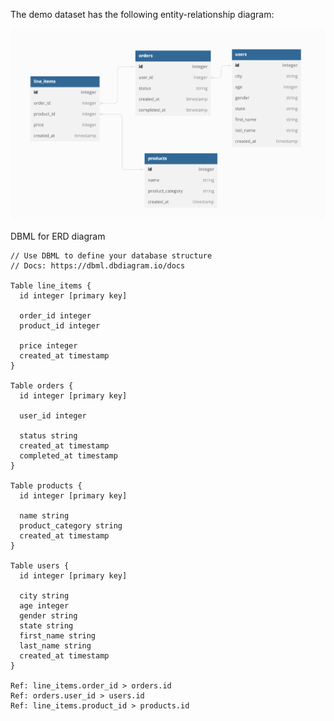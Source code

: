 The demo dataset has the following entity-relationship diagram:

![dataset-erd](/seed/seed-data-schema.png)

DBML for ERD diagram

```
// Use DBML to define your database structure
// Docs: https://dbml.dbdiagram.io/docs

Table line_items {
  id integer [primary key]
  
  order_id integer
  product_id integer

  price integer
  created_at timestamp
}

Table orders {
  id integer [primary key]

  user_id integer

  status string
  created_at timestamp
  completed_at timestamp
}

Table products {
  id integer [primary key]

  name string
  product_category string
  created_at timestamp
}

Table users {
  id integer [primary key]

  city string
  age integer
  gender string
  state string
  first_name string
  last_name string
  created_at timestamp
}

Ref: line_items.order_id > orders.id
Ref: orders.user_id > users.id
Ref: line_items.product_id > products.id
```